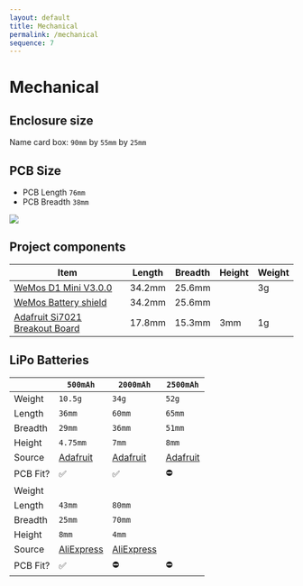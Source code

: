 ```yaml
---
layout: default
title: Mechanical
permalink: /mechanical
sequence: 7
---
```


# Mechanical

## Enclosure size

Name card box: `90mm` by `55mm` by `25mm`

## PCB Size

- PCB Length `76mm`
- PCB Breadth `38mm`

![](../hardware/images/footprint-front.png)

## Project components

| Item | Length | Breadth | Height | Weight |
| ------ | ------ | ------ | ------ | ------ |
| [WeMos D1 Mini V3.0.0](https://wiki.wemos.cc/products:d1:d1_mini) | 34.2mm | 25.6mm |  | 3g
| [WeMos Battery shield](https://wiki.wemos.cc/products:d1_mini_shields:battery_shield) | 34.2mm | 25.6mm |  |  |
| [Adafruit Si7021 Breakout Board](https://www.adafruit.com/product/3251) | 17.8mm | 15.3mm | 3mm | 1g |

## LiPo Batteries

| | `500mAh` | `2000mAh` | `2500mAh` |
| ------ | ------ | ------ | ------ |
| Weight | `10.5g` | `34g` | `52g`
| Length | `36mm` | `60mm` | `65mm` |
| Breadth | `29mm` | `36mm` | `51mm`
| Height | `4.75mm` | `7mm` | `8mm`
| Source | [Adafruit](https://www.adafruit.com/product/1578) | [Adafruit](https://www.adafruit.com/product/2011) | [Adafruit](https://www.adafruit.com/product/328)
| PCB Fit? | ✅ | ✅ | ⛔️
| Weight |
| Length | `43mm` | `80mm`
| Breadth | `25mm` | `70mm`
| Height | `8mm` | `4mm`
| Source | [AliExpress](https://www.aliexpress.com/item/3-7V-500mAh-Lipo-Battery-For-Syma-X5C-X5SW-M68-Cheerson-CX-30-H5C-Quadrocopter-3/32918919539.html) | [AliExpress](https://www.aliexpress.com/item/3-7V-2000-mAh-Polymer-Lithium-Battery-LiPo-For-GPS-Tablet-PC-407080/2055208577.html)
| PCB Fit? | ✅ | ⛔️ | ⛔️
